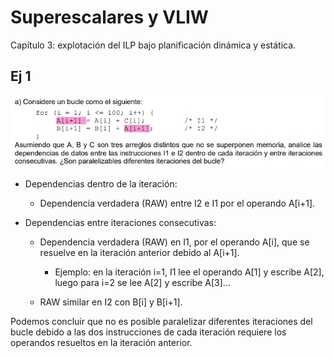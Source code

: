 # Superescalares y VLIW
Capítulo 3: explotación del ILP bajo planificación dinámica y estática.

## Ej 1
![](img1.png)

- Dependencias dentro de la iteración:
    - Dependencia verdadera (RAW) entre I2 e I1 por el operando A[i+1].

- Dependencias entre iteraciones consecutivas:
    - Dependencia verdadera (RAW) en I1, por el operando A[i], que se resuelve en la iteración anterior debido al A[i+1].
        - Ejemplo: en la iteración i=1, I1 lee el operando A[1] y escribe A[2], luego para i=2 se lee A[2] y escribe A[3]...

    - RAW similar en I2 con B[i] y B[i+1].

Podemos concluir que no es posible paralelizar diferentes iteraciones del bucle debido a las dos instrucciones de cada iteración requiere los operandos resueltos en la iteración anterior.